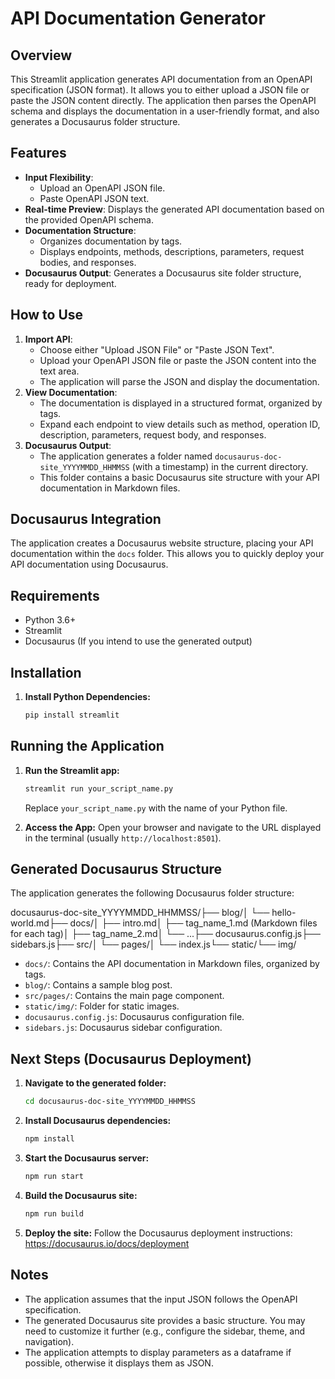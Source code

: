 # API Documentation Generator

## Overview

This Streamlit application generates API documentation from an OpenAPI specification (JSON format). It allows you to either upload a JSON file or paste the JSON content directly. The application then parses the OpenAPI schema and displays the documentation in a user-friendly format, and also generates a Docusaurus folder structure.

## Features

* **Input Flexibility**:
    * Upload an OpenAPI JSON file.
    * Paste OpenAPI JSON text.
* **Real-time Preview**: Displays the generated API documentation based on the provided OpenAPI schema.
* **Documentation Structure**:
    * Organizes documentation by tags.
    * Displays endpoints, methods, descriptions, parameters, request bodies, and responses.
* **Docusaurus Output**: Generates a Docusaurus site folder structure, ready for deployment.

## How to Use

1.  **Import API**:
    * Choose either "Upload JSON File" or "Paste JSON Text".
    * Upload your OpenAPI JSON file or paste the JSON content into the text area.
    * The application will parse the JSON and display the documentation.
2.  **View Documentation**:
    * The documentation is displayed in a structured format, organized by tags.
    * Expand each endpoint to view details such as method, operation ID, description, parameters, request body, and responses.
3.  **Docusaurus Output**:
    * The application generates a folder named `docusaurus-doc-site_YYYYMMDD_HHMMSS` (with a timestamp) in the current directory.
    * This folder contains a basic Docusaurus site structure with your API documentation in Markdown files.

## Docusaurus Integration

The application creates a Docusaurus website structure, placing your API documentation within the `docs` folder.  This allows you to quickly deploy your API documentation using Docusaurus.

## Requirements

* Python 3.6+
* Streamlit
* Docusaurus (If you intend to use the generated output)

## Installation

1.  **Install Python Dependencies:**

    ```bash
    pip install streamlit
    ```

## Running the Application

1.  **Run the Streamlit app:**

    ```bash
    streamlit run your_script_name.py
    ```

    Replace `your_script_name.py` with the name of your Python file.

2.  **Access the App:**
    Open your browser and navigate to the URL displayed in the terminal (usually `http://localhost:8501`).

## Generated Docusaurus Structure

The application generates the following Docusaurus folder structure:

docusaurus-doc-site_YYYYMMDD_HHMMSS/├── blog/│   └── hello-world.md├── docs/│   ├── intro.md│   ├── tag_name_1.md  (Markdown files for each tag)│   ├── tag_name_2.md│   └── ...├── docusaurus.config.js├── sidebars.js├── src/│   └── pages/│       └── index.js└── static/└── img/
* `docs/`: Contains the API documentation in Markdown files, organized by tags.
* `blog/`:  Contains a sample blog post.
* `src/pages/`: Contains the main page component.
* `static/img/`:  Folder for static images.
* `docusaurus.config.js`: Docusaurus configuration file.
* `sidebars.js`: Docusaurus sidebar configuration.

## Next Steps (Docusaurus Deployment)

1.  **Navigate to the generated folder:**

    ```bash
    cd docusaurus-doc-site_YYYYMMDD_HHMMSS
    ```

2.  **Install Docusaurus dependencies:**

    ```bash
    npm install
    ```

3.  **Start the Docusaurus server:**

    ```bash
    npm run start
    ```

4.  **Build the Docusaurus site:**

    ```bash
    npm run build
    ```

5.  **Deploy the site:**
    Follow the Docusaurus deployment instructions: https://docusaurus.io/docs/deployment

## Notes

* The application assumes that the input JSON follows the OpenAPI specification.
* The generated Docusaurus site provides a basic structure. You may need to customize it further (e.g., configure the sidebar, theme, and navigation).
* The application attempts to display parameters as a dataframe if possible, otherwise it displays them as JSON.
